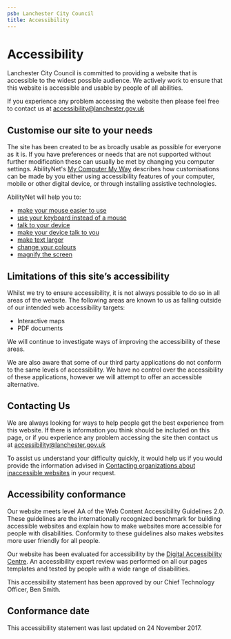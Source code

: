 ```yaml
---
psb: Lanchester City Council
title: Accessibility
---
```


# Accessibility

Lanchester City Council is committed to providing a website that is accessible to the widest possible audience. We actively work to ensure that this website is accessible and usable by people of all abilities.

If you experience any problem accessing the website then please feel free to contact us at [accessibility@lanchester.gov.uk](mailto:accessibility@lanchester.gov.uk)

## Customise our site to your needs
The site has been created to be as broadly usable as possible for everyone as it is. If you have preferences or needs that are not supported without further modification these can usually be met by changing you computer settings. AbilityNet's [My Computer My Way](https://mcmw.abilitynet.org.uk/) describes how customisations can be made by you either using accessibility features of your computer, mobile or other digital device, or through installing assistive technologies.

AbilityNet will help you to:

* [make your mouse easier to use](https://mcmw.abilitynet.org.uk/making-your-mouse-easier-to-use/)
* [use your keyboard instead of a mouse](https://mcmw.abilitynet.org.uk/category/keyboard-shortcuts/)
* [talk to your device](https://mcmw.abilitynet.org.uk/talking-to-your-device/)
* [make your device talk to you](https://mcmw.abilitynet.org.uk/category/making-your-mobile-or-tablet-talk/)
* [make text larger](https://mcmw.abilitynet.org.uk/making-text-larger/)
* [change your colours](https://mcmw.abilitynet.org.uk/changing-your-colours/)
* [magnify the screen](https://mcmw.abilitynet.org.uk/magnifying-the-screen/)

## Limitations of this site’s accessibility		
Whilst we try to ensure accessibility, it is not always possible to do so in all areas of the website. The following areas are known to us as falling outside of our intended web accessibility targets:

* Interactive maps
* PDF documents

We will continue to investigate ways of improving the accessibility of these areas.

We are also aware that some of our third party applications do not conform to the same levels of accessibility. We have no control over the accessibility of these applications, however we will attempt to offer an accessible alternative.

## Contacting Us
We are always looking for ways to help people get the best experience from this website. If there is information you think should be included on this page, or if you experience any problem accessing the site then contact us at [accessibility@lanchester.gov.uk](mailto:accessibility@lanchester.gov.uk)

To assist us understand your difficulty quickly, it would help us if you would provide the information advised in [Contacting organizations about inaccessible websites](http://www.w3.org/WAI/users/inaccessible) in your request.


## Accessibility conformance
Our website meets level AA of the Web Content Accessibility Guidelines 2.0. These guidelines are the internationally recognized benchmark for building accessible websites and explain how to make websites more accessible for people with disabilities. Conformity to these guidelines also makes websites more user friendly for all people.

Our website has been evaluated for accessibility by the [Digital Accessibility Centre](http://www.digitalaccessibilitycentre.org/). An accessibility expert review was performed on all our pages templates and tested by people with a wide range of disabilities.

This accessibility statement has been approved by our Chief Technology Officer, Ben Smith.

## Conformance date
This accessibility statement was last updated on 24 November 2017.


